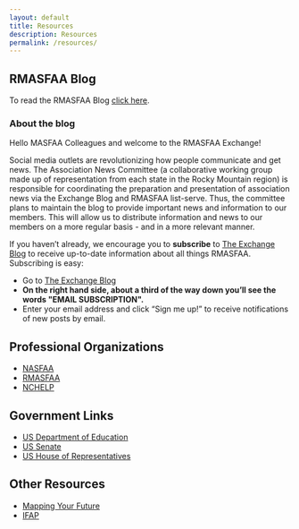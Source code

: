 ```yaml
---
layout: default
title: Resources
description: Resources
permalink: /resources/
---
```


## RMASFAA Blog

To read the RMASFAA Blog [click here](https://rmasfaa.wordpress.com).

### About the blog

Hello MASFAA Colleagues and welcome to the RMASFAA Exchange!

Social media outlets are revolutionizing how people communicate and get news. The Association News Committee (a collaborative working group made up of representation from each state in the Rocky Mountain region) is responsible for coordinating the preparation and presentation of association news via the Exchange Blog and RMASFAA list-serve. Thus, the committee plans to maintain the blog to provide important news and information to our members. This will allow us to distribute information and news to our members on a more regular basis - and in a more relevant manner.

If you haven’t already, we encourage you to **subscribe** to [The Exchange Blog](http://rmasfaa.wordpress.com) to receive up-to-date information about all things RMASFAA. Subscribing is easy:

* Go to [The Exchange Blog](https://rmasfaa.wordpress.com)
* **On the right hand side, about a third of the way down you’ll see the words "EMAIL SUBSCRIPTION".**
* Enter your email address and click “Sign me up!” to receive notifications of new posts by email.

## Professional Organizations

* [NASFAA](http://www.nasfaa.org/)
* [RMASFAA](http://www.rmasfaa.org/)
* [NCHELP](http://www.ncher.us/)

## Government Links

* [US Department of Education](http://www.ed.gov/)
* [US Senate](http://www.senate.gov/general/contact_information/senators_cfm.cfm)
* [US House of Representatives](http://www.house.gov/)

## Other Resources

* [Mapping Your Future](https://www.mappingyourfuture.org/)
* [IFAP](http://www.ifap.ed.gov/ifap/index.jsp)
